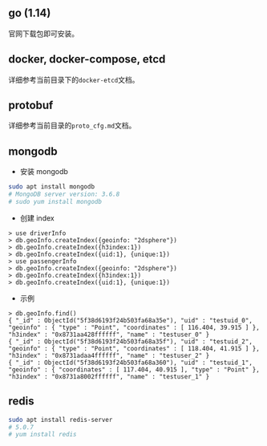 ## go (1.14)

官网下载包即可安装。

## docker, docker-compose, etcd

详细参考当前目录下的`docker-etcd`文档。

## protobuf

详细参考当前目录的`proto_cfg.md`文档。

## mongodb

- 安装 mongodb

```bash
sudo apt install mongodb
# MongoDB server version: 3.6.8
# sudo yum install mongodb
```

- 创建 index

```
> use driverInfo
> db.geoInfo.createIndex({geoinfo: "2dsphere"})
> db.geoInfo.createIndex({h3index:1})
> db.geoInfo.createIndex({uid:1}, {unique:1})
> use passengerInfo
> db.geoInfo.createIndex({geoinfo: "2dsphere"})
> db.geoInfo.createIndex({h3index:1})
> db.geoInfo.createIndex({uid:1}, {unique:1})
```

- 示例

```
> db.geoInfo.find()
{ "_id" : ObjectId("5f38d6193f24b503fa68a35e"), "uid" : "testuid_0", "geoinfo" : { "type" : "Point", "coordinates" : [ 116.404, 39.915 ] }, "h3index" : "0x8731aa428ffffff", "name" : "testuser_0" }
{ "_id" : ObjectId("5f38d6193f24b503fa68a35f"), "uid" : "testuid_2", "geoinfo" : { "type" : "Point", "coordinates" : [ 118.404, 41.915 ] }, "h3index" : "0x8731adaa4ffffff", "name" : "testuser_2" }
{ "_id" : ObjectId("5f38d6193f24b503fa68a360"), "uid" : "testuid_1", "geoinfo" : { "coordinates" : [ 117.404, 40.915 ], "type" : "Point" }, "h3index" : "0x8731a8002ffffff", "name" : "testuser_1" }
```

## redis

```bash
sudo apt install redis-server
# 5.0.7
# yum install redis
```
